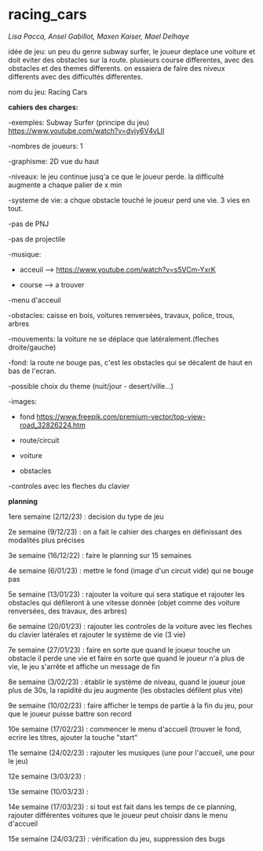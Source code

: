 # racing_cars

*Lisa Pacca, Ansel Gabillot, Maxen Kaiser, Mael Delhaye*

idée de jeu:
  un peu du genre subway surfer, le joueur deplace une voiture et doit eviter des obstacles sur la route. 
  plusieurs course differentes, avec des obstacles et des themes differents.
  on essaiera de faire des niveux differents avec des difficultés differentes. 
  
nom du jeu: Racing Cars 

**cahiers des charges:**

  -exemples: Subway Surfer (principe du jeu)  https://www.youtube.com/watch?v=dvjy6V4vLlI
  
  -nombres de joueurs: 1
  
  -graphisme: 2D vue du haut
  
  -niveaux: le jeu continue jusq'a ce que le joueur perde. la difficulté augmente a chaque palier de x min
  
  -systeme de vie: a chque obstacle touché le joueur perd une vie. 3 vies en tout. 
  
  -pas de PNJ
  
  -pas de projectile 
  
  -musique:
   
   - acceuil --> https://www.youtube.com/watch?v=s5VCm-YxrK
   
   - course --> a trouver
  
  -menu d'acceuil
  
  -obstacles: caisse en bois, voitures renversées, travaux, police, trous, arbres
  
  -mouvements: la voiture ne se déplace que latéralement.(fleches droite/gauche)
  
  -fond:  la route ne bouge pas, c'est les obstacles qui se décalent de haut en bas de l'ecran. 
  
  -possible choix du theme (nuit/jour - desert/ville...)
  
  -images:
  
   - fond  https://www.freepik.com/premium-vector/top-view-road_32826224.htm
   
   - route/circuit
   
   - voiture
   
   - obstacles
   
  -controles avec les fleches du clavier

**planning**

1ere semaine (2/12/23) : decision du type de jeu

2e semaine (9/12/23) : on a fait le cahier des charges en définissant des modalités plus précises

3e semaine (16/12/22) : faire le planning sur 15 semaines 

4e semaine (6/01/23) : mettre le fond (image d'un circuit vide) qui ne bouge pas

5e semaine (13/01/23) : rajouter la voiture qui sera statique et rajouter les obstacles qui défileront à une vitesse donnée (objet comme des voiture renversées, des travaux, des arbres)

6e semaine (20/01/23) : rajouter les controles de la voiture avec les fleches du clavier latérales et rajouter le système de vie (3 vie)

7e semaine (27/01/23) : faire en sorte que quand le joueur touche un obstacle il perde une vie et faire en sorte que quand le joueur n'a plus de vie, le jeu s'arrête et affiche un message de fin

8e semaine (3/02/23) : établir le système de niveau, quand le joueur joue plus de 30s, la rapidité du jeu augmente (les obstacles défilent plus vite)

9e semaine (10/02/23) : faire afficher le temps de partie à la fin du jeu, pour que le joueur puisse battre son record

10e semaine (17/02/23) : commencer le menu d'accueil (trouver le fond, ecrire les titres, ajouter la touche "start"

11e semaine (24/02/23) : rajouter les musiques (une pour l'accueil, une pour le jeu)

12e semaine (3/03/23) :  

13e semaine (10/03/23) : 

14e semaine (17/03/23) : si tout est fait dans les temps de ce planning, rajouter différentes voitures que le joueur peut choisir dans le menu d'accueil

15e semaine (24/03/23) : vérification du jeu, suppression des bugs 

